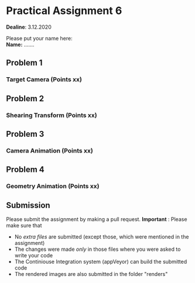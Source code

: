 # Practical Assignment 6
**Dealine**: 3.12.2020

Please put your name here:  
**Name:** .......
## Problem 1
### Target Camera (Points xx)

## Problem 2
### Shearing Transform (Points xx)

## Problem 3
### Camera Animation (Points xx)

## Problem 4
### Geometry Animation (Points xx)


## Submission
Please submit the assignment by making a pull request.
**Important** : Please make sure that
- No _extra files_ are submitted (except those, which were mentioned in the assignment)
- The changes were made _only_ in those files where you were asked to write your code
- The Continiouse Integration system (appVeyor) can build the submitted code
- The rendered images are also submitted in the folder "renders" 
